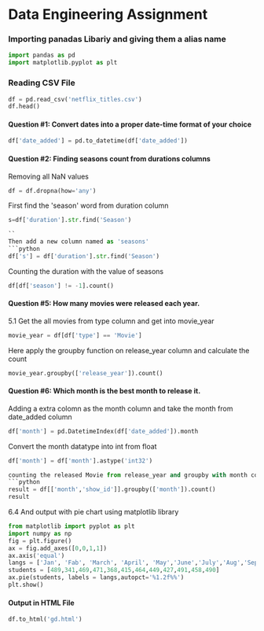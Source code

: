 # Data Engineering Assignment

### Importing panadas Libariy and giving them a alias name

```python
import pandas as pd
import matplotlib.pyplot as plt
```


### Reading CSV File
```python
df = pd.read_csv('netflix_titles.csv')
df.head()
```
#### Question #1: Convert dates into a proper date-time format of your choice
```python
df['date_added'] = pd.to_datetime(df['date_added'])
```

#### Question #2: Finding seasons count from durations columns
Removing all NaN values
```python
df = df.dropna(how='any')
```

First find the 'season' word from duration column
```python
s=df['duration'].str.find('Season')

``
Then add a new column named as 'seasons'
```python
df['s'] = df['duration'].str.find('Season')
```
Counting the duration with the value of seasons
```python
df[df['season'] != -1].count()
```

#### Question #5: How many movies were released each year.
5.1 Get the all movies from type column and get into movie_year
```python
movie_year = df[df['type'] == 'Movie']
```
Here apply the groupby function on release_year column and calculate the count
```python
movie_year.groupby(['release_year']).count()
```

#### Question #6: Which month is the best month to release it.
Adding a extra colomn as the month column and take the month from date_added column
```python
df['month'] = pd.DatetimeIndex(df['date_added']).month
```
Convert the month datatype into int from float
```python
df['month'] = df['month'].astype('int32')

counting the released Movie from release_year and groupby with month column
```python
result = df[['month','show_id']].groupby(['month']).count()
result
```

6.4 And output with pie chart using matplotlib library
```python
from matplotlib import pyplot as plt
import numpy as np
fig = plt.figure()
ax = fig.add_axes([0,0,1,1])
ax.axis('equal')
langs = ['Jan', 'Fab', 'March', 'April', 'May','June','July','Aug','Sep','oct','Nov','Dec']
students = [489,341,469,471,368,415,464,449,427,491,458,490]
ax.pie(students, labels = langs,autopct='%1.2f%%')
plt.show()
```

#### Output in HTML File
```python
df.to_html('gd.html')
```
